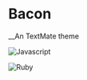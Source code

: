 # Bacon

__An TextMate theme

![Javascript](https://img.skitch.com/20120721-miset5bum9r3hcydycbik6n94g.jpg)

![Ruby](https://img.skitch.com/20120721-p6irgr674stpfatrjpe23s466s.jpg)
